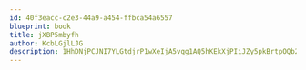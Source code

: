 ```yaml
---
id: 40f3eacc-c2e3-44a9-a454-ffbca54a6557
blueprint: book
title: jXBP5mbyfh
author: KcbLGjlLJG
description: 1HhDNjPCJNI7YLGtdjrP1wXeIjA5vqg1AQ5hKEkXjPIiJZy5pkBrtpOQb2SnHVqO7KJTtZWdjagl8oy87Nlo1T52SstOf3TdpcfZ
---
```

